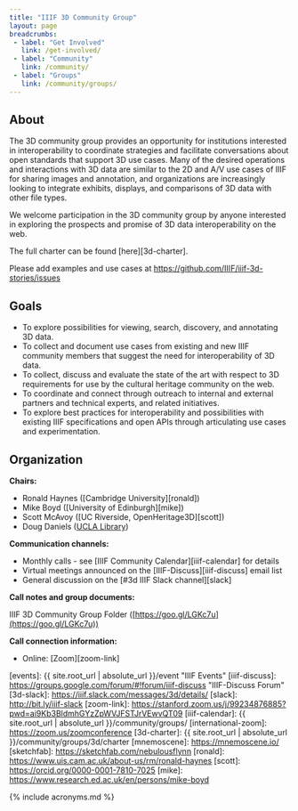 ```yaml
---
title: "IIIF 3D Community Group"
layout: page
breadcrumbs:
 - label: "Get Involved"
   link: /get-involved/
 - label: "Community"
   link: /community/
 - label: "Groups"
   link: /community/groups/
---
```


## About

The 3D community group provides an opportunity for institutions interested in interoperability to coordinate strategies and facilitate conversations about open standards that support 3D use cases. Many of the desired operations and interactions with 3D data are similar to the 2D and A/V use cases of IIIF for sharing images and annotation, and organizations are increasingly looking to integrate exhibits, displays, and comparisons of 3D data with other file types.

We welcome participation in the 3D community group by anyone interested in exploring the prospects and promise of 3D data interoperability on the web.

The full charter can be found [here][3d-charter].

Please add examples and use cases at <https://github.com/IIIF/iiif-3d-stories/issues>

## Goals

 * To explore possibilities for viewing, search, discovery, and annotating 3D data.
 * To collect and document use cases from existing and new IIIF community members that suggest the need for interoperability of 3D data.
 * To collect, discuss and evaluate the state of the art with respect to 3D requirements for use by the cultural heritage community on the web.
 * To coordinate and connect through outreach to internal and external partners and technical experts, and related initiatives.
 * To explore best practices for interoperability and possibilities with existing IIIF specifications and open APIs through articulating use cases and experimentation.

## Organization

**Chairs:**

  * Ronald Haynes ([Cambridge University][ronald])
  * Mike Boyd ([University of Edinburgh][mike])
  * Scott McAvoy ([UC Riverside, OpenHeritage3D][scott])
  * Doug Daniels ([UCLA Library](https://www.library.ucla.edu/about/staff/doug-daniels/))

**Communication channels:**

  * Monthly calls - see [IIIF Community Calendar][iiif-calendar] for details
  * Virtual meetings announced on the [IIIF-Discuss][iiif-discuss] email list
  * General discussion on the [#3d IIIF Slack channel][slack]

**Call notes and group documents:**

IIIF 3D Community Group Folder ([https://goo.gl/LGKc7u](https://goo.gl/LGKc7u))

**Call connection information:**

 * Online: [Zoom][zoom-link]


[3d-user-stories]: https://github.com/IIIF/iiif-3d-stories "3D User Stories"
[events]: {{ site.root_url | absolute_url }}/event "IIIF Events"
[iiif-discuss]: https://groups.google.com/forum/#!forum/iiif-discuss "IIIF-Discuss Forum"
[3d-slack]: https://iiif.slack.com/messages/3d/details/
[slack]: http://bit.ly/iiif-slack
[zoom-link]: https://stanford.zoom.us/j/99234876885?pwd=ai9Kb3BldmhGYzZpWVJFSTJrVEwvQT09
[iiif-calendar]: {{ site.root_url | absolute_url }}/community/groups/
[international-zoom]: https://zoom.us/zoomconference
[3d-charter]: {{ site.root_url | absolute_url }}/community/groups/3d/charter
[mnemoscene]: https://mnemoscene.io/
[sketchfab]: https://sketchfab.com/nebulousflynn
[ronald]: https://www.uis.cam.ac.uk/about-us/rm/ronald-haynes
[scott]: https://orcid.org/0000-0001-7810-7025
[mike]: https://www.research.ed.ac.uk/en/persons/mike-boyd


{% include acronyms.md %}
